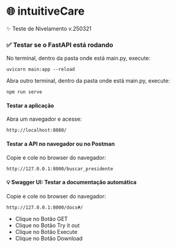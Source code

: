 # 🌐 intuitiveCare
✨ Teste de Nivelamento v.250321

### ✅ Testar se o FastAPI está rodando
No terminal, dentro da pasta onde está main.py, execute:
```
uvicorn main:app --reload
```
Abra outro terminal, dentro da pasta onde está main.py, execute:
```
npm run serve
```
#### Testar a aplicação
Abra um navegador e acesse:
```
http://localhost:8080/
```

#### Testar a API no navegador ou no Postman
Copie e cole no browser do navegador:
```
http://127.0.0.1:8000/buscar_presidente
```
#### 💡 Swagger UI: Testar a documentação automática
Copie e cole no browser do navegador:
```
http://127.0.0.1:8000/docs#/
```
- Clique no Botão GET
- Clique no Botão Try it out
- Clique no Botão Execute
- Clique no Botão Download
